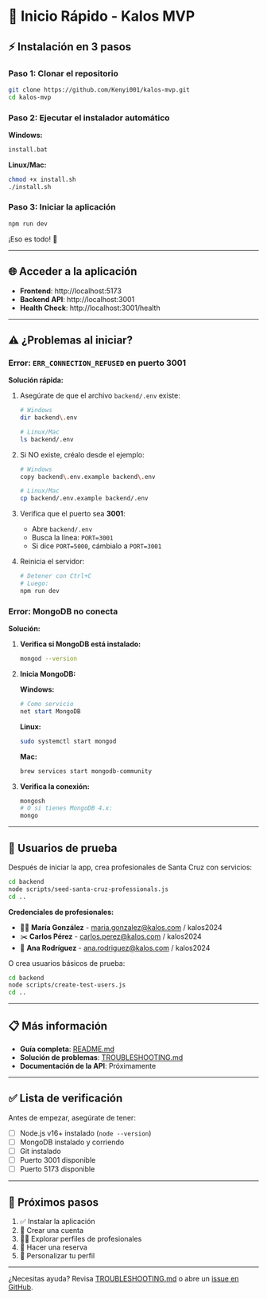 # 🚀 Inicio Rápido - Kalos MVP

## ⚡ Instalación en 3 pasos

### Paso 1: Clonar el repositorio
```bash
git clone https://github.com/Kenyi001/kalos-mvp.git
cd kalos-mvp
```

### Paso 2: Ejecutar el instalador automático

**Windows:**
```bash
install.bat
```

**Linux/Mac:**
```bash
chmod +x install.sh
./install.sh
```

### Paso 3: Iniciar la aplicación
```bash
npm run dev
```

¡Eso es todo! 🎉

---

## 🌐 Acceder a la aplicación

- **Frontend**: http://localhost:5173
- **Backend API**: http://localhost:3001
- **Health Check**: http://localhost:3001/health

---

## ⚠️ ¿Problemas al iniciar?

### Error: `ERR_CONNECTION_REFUSED` en puerto 3001

**Solución rápida:**

1. Asegúrate de que el archivo `backend/.env` existe:
   ```bash
   # Windows
   dir backend\.env
   
   # Linux/Mac
   ls backend/.env
   ```

2. Si NO existe, créalo desde el ejemplo:
   ```bash
   # Windows
   copy backend\.env.example backend\.env
   
   # Linux/Mac
   cp backend/.env.example backend/.env
   ```

3. Verifica que el puerto sea **3001**:
   - Abre `backend/.env`
   - Busca la línea: `PORT=3001`
   - Si dice `PORT=5000`, cámbialo a `PORT=3001`

4. Reinicia el servidor:
   ```bash
   # Detener con Ctrl+C
   # Luego:
   npm run dev
   ```

### Error: MongoDB no conecta

**Solución:**

1. **Verifica si MongoDB está instalado:**
   ```bash
   mongod --version
   ```

2. **Inicia MongoDB:**
   
   **Windows:**
   ```powershell
   # Como servicio
   net start MongoDB
   ```
   
   **Linux:**
   ```bash
   sudo systemctl start mongod
   ```
   
   **Mac:**
   ```bash
   brew services start mongodb-community
   ```

3. **Verifica la conexión:**
   ```bash
   mongosh
   # O si tienes MongoDB 4.x:
   mongo
   ```

---

## 👥 Usuarios de prueba

Después de iniciar la app, crea profesionales de Santa Cruz con servicios:

```bash
cd backend
node scripts/seed-santa-cruz-professionals.js
cd ..
```

**Credenciales de profesionales:**
- 🧖‍♀️ **María González** - maria.gonzalez@kalos.com / kalos2024
- ✂️ **Carlos Pérez** - carlos.perez@kalos.com / kalos2024
- 💅 **Ana Rodríguez** - ana.rodriguez@kalos.com / kalos2024

O crea usuarios básicos de prueba:
```bash
cd backend
node scripts/create-test-users.js
cd ..
```

---

## 📋 Más información

- **Guía completa**: [README.md](README.md)
- **Solución de problemas**: [TROUBLESHOOTING.md](TROUBLESHOOTING.md)
- **Documentación de la API**: Próximamente

---

## ✅ Lista de verificación

Antes de empezar, asegúrate de tener:

- [ ] Node.js v16+ instalado (`node --version`)
- [ ] MongoDB instalado y corriendo
- [ ] Git instalado
- [ ] Puerto 3001 disponible
- [ ] Puerto 5173 disponible

---

## 🎯 Próximos pasos

1. ✅ Instalar la aplicación
2. 🔐 Crear una cuenta
3. 👨‍💼 Explorar perfiles de profesionales
4. 📅 Hacer una reserva
5. 🎨 Personalizar tu perfil

---

¿Necesitas ayuda? Revisa [TROUBLESHOOTING.md](TROUBLESHOOTING.md) o abre un [issue en GitHub](https://github.com/Kenyi001/kalos-mvp/issues).
